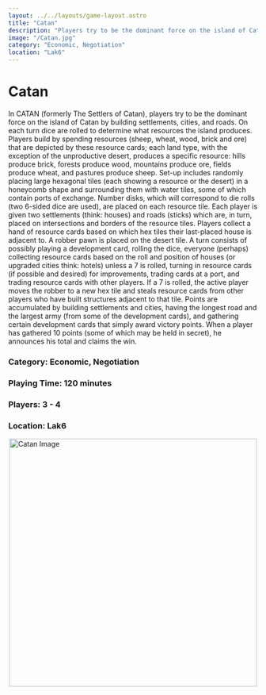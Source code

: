 ```yaml
---
layout: ../../layouts/game-layout.astro
title: "Catan"
description: "Players try to be the dominant force on the island of Catan by building settlements, cities, and roads."
image: "/Catan.jpg"
category: "Economic, Negotiation"
location: "Lak6"
---
```

# Catan

In CATAN (formerly The Settlers of Catan), players try to be the dominant force on the island of Catan by building settlements, cities, and roads. On each turn dice are rolled to determine what resources the island produces. Players build by spending resources (sheep, wheat, wood, brick and ore) that are depicted by these resource cards; each land type, with the exception of the unproductive desert, produces a specific resource: hills produce brick, forests produce wood, mountains produce ore, fields produce wheat, and pastures produce sheep.  Set-up includes randomly placing large hexagonal tiles (each showing a resource or the desert) in a honeycomb shape and surrounding them with water tiles, some of which contain ports of exchange. Number disks, which will correspond to die rolls (two 6-sided dice are used), are placed on each resource tile. Each player is given two settlements (think: houses) and roads (sticks) which are, in turn, placed on intersections and borders of the resource tiles. Players collect a hand of resource cards based on which hex tiles their last-placed house is adjacent to. A robber pawn is placed on the desert tile.  A turn consists of possibly playing a development card, rolling the dice, everyone (perhaps) collecting resource cards based on the roll and position of houses (or upgraded cities think: hotels) unless a 7 is rolled, turning in resource cards (if possible and desired) for improvements, trading cards at a port, and trading resource cards with other players. If a 7 is rolled, the active player moves the robber to a new hex tile and steals resource cards from other players who have built structures adjacent to that tile.  Points are accumulated by building settlements and cities, having the longest road and the largest army (from some of the development cards), and gathering certain development cards that simply award victory points. When a player has gathered 10 points (some of which may be held in secret), he announces his total and claims the win.  

### Category: Economic, Negotiation

### Playing Time: 120 minutes

### Players: 3 - 4

### Location: Lak6

<img src="/Catan.jpg" alt="Catan Image" width="500" style="display: block; margin: 0 auto">


